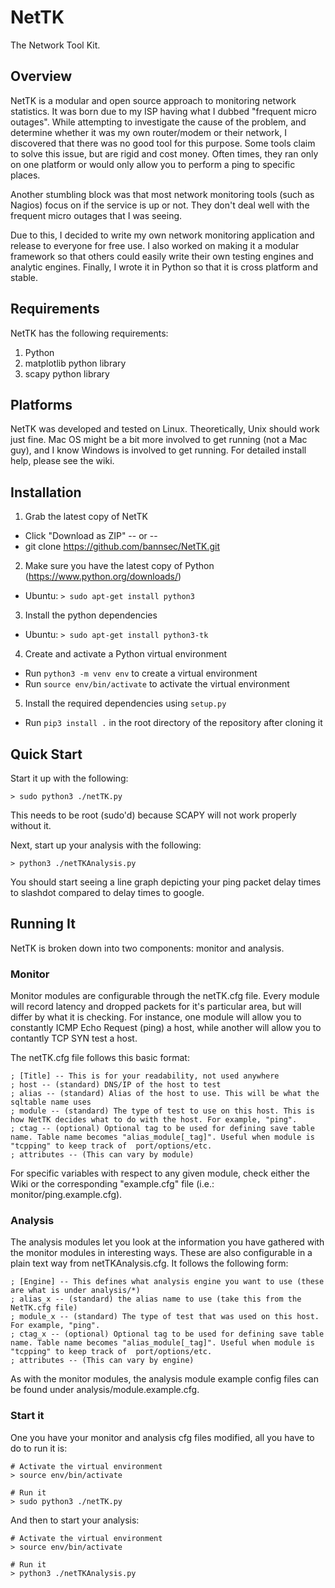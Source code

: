 NetTK
=====

The Network Tool Kit.

## Overview
NetTK is a modular and open source approach to monitoring network statistics. It was born due to my ISP having what I dubbed "frequent micro outages". While attempting to investigate the cause of the problem, and determine whether it was my own router/modem or their network, I discovered that there was no good tool for this purpose. Some tools claim to solve this issue, but are rigid and cost money. Often times, they ran only on one platform or would only allow you to perform a ping to specific places.

Another stumbling block was that most network monitoring tools (such as Nagios) focus on if the service is up or not. They don't deal well with the frequent micro outages that I was seeing.

Due to this, I decided to write my own network monitoring application and release to everyone for free use. I also worked on making it a modular framework so that others could easily write their own testing engines and analytic engines. Finally, I wrote it in Python so that it is cross platform and stable.

## Requirements
NetTK has the following requirements:

1. Python
2. matplotlib python library
3. scapy python library

## Platforms

NetTK was developed and tested on Linux. Theoretically, Unix should work just fine. Mac OS might be a bit more involved to get running (not a Mac guy), and I know Windows is involved to get running. For detailed install help, please see the wiki.

## Installation

1. Grab the latest copy of NetTK
  - Click "Download as ZIP" -- or --
  - git clone https://github.com/bannsec/NetTK.git
2. Make sure you have the latest copy of Python (https://www.python.org/downloads/)
  - Ubuntu: `> sudo apt-get install python3`
3. Install the python dependencies
  - Ubuntu: `> sudo apt-get install python3-tk`
4. Create and activate a Python virtual environment
  - Run `python3 -m venv env` to create a virtual environment
  - Run `source env/bin/activate` to activate the virtual environment
5. Install the required dependencies using `setup.py`
  - Run `pip3 install .` in the root directory of the repository after cloning it


## Quick Start

Start it up with the following:

```shell
> sudo python3 ./netTK.py
```
This needs to be root (sudo'd) because SCAPY will not work properly without it.

Next, start up your analysis with the following:

```shell
> python3 ./netTKAnalysis.py
```

You should start seeing a line graph depicting your ping packet delay times to slashdot compared to delay times to google.

## Running It
NetTK is broken down into two components: monitor and analysis.

### Monitor

Monitor modules are configurable through the netTK.cfg file. Every module will record latency and dropped packets for it's particular area, but will differ by what it is checking. For instance, one module will allow you to constantly ICMP Echo Request (ping) a host, while another will allow you to contantly TCP SYN test a host.

The netTK.cfg file follows this basic format:

```
; [Title] -- This is for your readability, not used anywhere
; host -- (standard) DNS/IP of the host to test
; alias -- (standard) Alias of the host to use. This will be what the sqltable name uses
; module -- (standard) The type of test to use on this host. This is how NetTK decides what to do with the host. For example, "ping".
; ctag -- (optional) Optional tag to be used for defining save table name. Table name becomes "alias_module[_tag]". Useful when module is "tcpping" to keep track of  port/options/etc.
; attributes -- (This can vary by module)
```

For specific variables with respect to any given module, check either the Wiki or the corresponding "example.cfg" file (i.e.: monitor/ping.example.cfg).

### Analysis

The analysis modules let you look at the information you have gathered with the monitor modules in interesting ways. These are also configurable in a plain text way from netTKAnalysis.cfg. It follows the following form:

```
; [Engine] -- This defines what analysis engine you want to use (these are what is under analysis/*)
; alias_x -- (standard) the alias name to use (take this from the NetTK.cfg file)
; module_x -- (standard) The type of test that was used on this host. For example, "ping".
; ctag_x -- (optional) Optional tag to be used for defining save table name. Table name becomes "alias_module[_tag]". Useful when module is "tcpping" to keep track of  port/options/etc.
; attributes -- (This can vary by engine)
```

As with the monitor modules, the analysis module example config files can be found under analysis/module.example.cfg.

### Start it

One you have your monitor and analysis cfg files modified, all you have to do to run it is:

```shell
# Activate the virtual environment
> source env/bin/activate

# Run it
> sudo python3 ./netTK.py
```

And then to start your analysis:

```shell
# Activate the virtual environment
> source env/bin/activate

# Run it
> python3 ./netTKAnalysis.py
```
